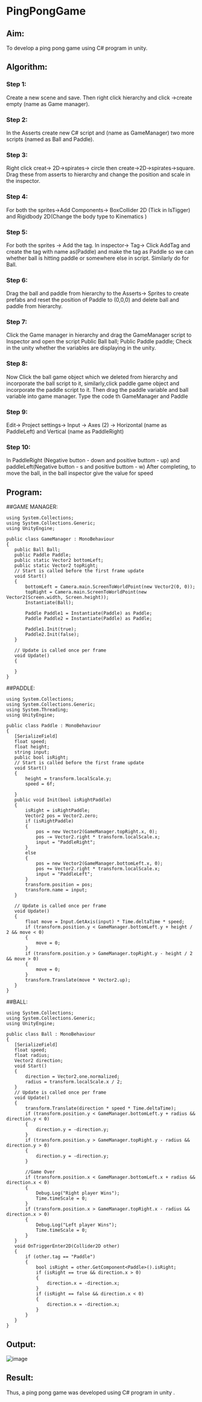 # PingPongGame

## Aim:

To develop a ping pong game using C# program in unity.



## Algorithm:
### Step 1:
Create a new scene and save. Then right click hierarchy and click ->create empty (name as Game manager).
### Step 2:
In the Asserts create new C# script and (name as GameManager) two more scripts (named as Ball and Paddle).
### Step 3:
Right click creat-> 2D->spirates-> circle then create->2D->spirates->square. Drag these from asserts to hierarchy and change the position and scale in the inspector.
### Step 4:
For both the sprites->Add Components-> BoxCollider 2D (Tick in IsTigger) and Rigidbody 2D(Change the body type to Kinematics )
### Step 5:
For both the sprites -> Add the tag. In inspector-> Tag-> Click AddTag and create the tag with name as(Paddle) and make the tag as Paddle so we can whether ball is hitting paddle or somewhere else in script. Similarly do for Ball.
### Step 6:
Drag the ball and paddle from hierarchy to the Asserts-> Sprites to create prefabs and reset the position of Paddle to (0,0,0) and delete ball and paddle from hierarchy.
### Step 7:
Click the Game manager in hierarchy and drag the GameManager script to Inspector and open the script
Public Ball ball;
Public Paddle paddle;
Check in the unity whether the variables are displaying in the unity.
### Step 8:
Now Click the ball game object which we deleted from hierarchy and incorporate the ball script to it, similarly,click paddle game object and incorporate the paddle script to it. Then drag the paddle variable and ball variable into game manager.
Type the code th GameManager and Paddle
### Step 9:
Edit-> Project settings-> Input -> Axes (2) -> Horizontal (name as PaddleLeft) and Vertical (name as PaddleRight)
### Step 10:
In PaddleRight (Negative button - down and positive buttom - up) and paddleLeft(Negative button - s and positive buttom - w)
 After completing, to move the ball, in the ball inspector give the value for speed
 
 ## Program:
 ##GAME MANAGER:
~~~
using System.Collections;
using System.Collections.Generic;
using UnityEngine;

public class GameManager : MonoBehaviour
{
   public Ball Ball;
   public Paddle Paddle;
   public static Vector2 bottomLeft;
   public static Vector2 topRight;
   // Start is called before the first frame update
   void Start()
   {
       bottomLeft = Camera.main.ScreenToWorldPoint(new Vector2(0, 0));
       topRight = Camera.main.ScreenToWorldPoint(new Vector2(Screen.width, Screen.height));
       Instantiate(Ball);

       Paddle Paddle1 = Instantiate(Paddle) as Paddle;
       Paddle Paddle2 = Instantiate(Paddle) as Paddle;

       Paddle1.Init(true);
       Paddle2.Init(false);
   }

   // Update is called once per frame
   void Update()
   {
       
   }
}
~~~
##PADDLE:
~~~
using System.Collections;
using System.Collections.Generic;
using System.Threading;
using UnityEngine;

public class Paddle : MonoBehaviour
{
   [SerializeField]
   float speed;
   float height;
   string input;
   public bool isRight;
   // Start is called before the first frame update
   void Start()
   {
       height = transform.localScale.y;
       speed = 6f;

   }
   public void Init(bool isRightPaddle)
   {
       isRight = isRightPaddle;
       Vector2 pos = Vector2.zero;
       if (isRightPaddle)
       {
           pos = new Vector2(GameManager.topRight.x, 0);
           pos -= Vector2.right * transform.localScale.x;
           input = "PaddleRight";
       }
       else
       {
           pos = new Vector2(GameManager.bottomLeft.x, 0);
           pos += Vector2.right * transform.localScale.x;
           input = "PaddleLeft";
       }
       transform.position = pos;
       transform.name = input;
   }

   // Update is called once per frame
   void Update()
   {
       float move = Input.GetAxis(input) * Time.deltaTime * speed;
       if (transform.position.y < GameManager.bottomLeft.y + height / 2 && move < 0)
       {
           move = 0;
       }
       if (transform.position.y > GameManager.topRight.y - height / 2 && move > 0)
       {
           move = 0;
       }
       transform.Translate(move * Vector2.up);
   }
}
~~~
##BALL:
~~~
using System.Collections;
using System.Collections.Generic;
using UnityEngine;

public class Ball : MonoBehaviour
{
   [SerializeField]
   float speed;
   float radius;
   Vector2 direction;
   void Start()
   {
       direction = Vector2.one.normalized;
       radius = transform.localScale.x / 2;
   }
   // Update is called once per frame
   void Update()
   {
       transform.Translate(direction * speed * Time.deltaTime);
       if (transform.position.y < GameManager.bottomLeft.y + radius && direction.y < 0)
       {
           direction.y = -direction.y;
       }
       if (transform.position.y > GameManager.topRight.y - radius && direction.y > 0)
       {
           direction.y = -direction.y;
       }

       //Game Over
       if (transform.position.x < GameManager.bottomLeft.x + radius && direction.x < 0)
       {
           Debug.Log("Right player Wins");
           Time.timeScale = 0;
       }
       if (transform.position.x > GameManager.topRight.x - radius && direction.x > 0)
       {
           Debug.Log("Left player Wins");
           Time.timeScale = 0;
       }
   }
   void OnTriggerEnter2D(Collider2D other)
   {
       if (other.tag == "Paddle")
       {
           bool isRight = other.GetComponent<Paddle>().isRight;
           if (isRight == true && direction.x > 0)
           {
               direction.x = -direction.x;
           }
           if (isRight == false && direction.x < 0)
           {
               direction.x = -direction.x;
           }
       }
   }
}
~~~
 ## Output:
 ![image](https://user-images.githubusercontent.com/94187572/194567976-fa6de5fa-f7fb-4842-b0cc-e08691bf55da.png)

 
 ## Result:
 Thus, a ping pong game was developed using C# program in unity .



